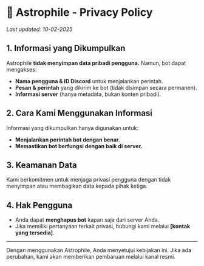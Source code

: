 # 🔐 Astrophile - Privacy Policy

_Last updated: 10-02-2025_

## 1. Informasi yang Dikumpulkan

Astrophile **tidak menyimpan data pribadi pengguna.** Namun, bot dapat mengakses:

- **Nama pengguna & ID Discord** untuk menjalankan perintah.
- **Pesan & perintah** yang dikirim ke bot (tidak disimpan secara permanen).
- **Informasi server** (hanya metadata, bukan konten pribadi).

## 2. Cara Kami Menggunakan Informasi

Informasi yang dikumpulkan hanya digunakan untuk:

- **Menjalankan perintah bot dengan benar.**
- **Memastikan bot berfungsi dengan baik di server.**

## 3. Keamanan Data

Kami berkomitmen untuk menjaga privasi pengguna dengan tidak menyimpan atau membagikan data kepada pihak ketiga.

## 4. Hak Pengguna

- Anda dapat **menghapus bot** kapan saja dari server Anda.
- Jika memiliki pertanyaan terkait privasi, hubungi kami melalui **[kontak yang tersedia]**.

---

Dengan menggunakan Astrophile, Anda menyetujui kebijakan ini. Jika ada perubahan, kami akan memberikan pembaruan melalui kanal resmi.
